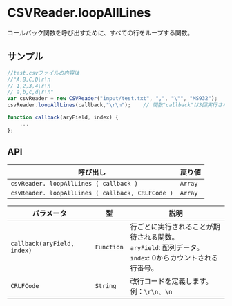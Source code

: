 # CSVReader.loopAllLines

コールバック関数を呼び出すために、すべての行をループする関数。

## サンプル

```javascript
//test.csvファイルの内容は
//"A,B,C,D\r\n
// 1,2,3,4\r\n
// a,b,c,d\r\n"
var csvReader = new CSVReader("input/test.txt", ",", "\"", "MS932");
csvReader.loopAllLines(callback,"\r\n");	// 関数"callback"は3回実行されます

function callback(aryField, index) {
	...
};
```

## API

| 呼び出し | 戻り値 |
|---|---|
| `csvReader. loopAllLines ( callback )` | `Array` |
| `csvReader. loopAllLines ( callback, CRLFCode )` | `Array` |

| パラメータ | 型 | 説明 |
|---|---|---|
| `callback(aryField, index)` | `Function` | 行ごとに実行されることが期待される関数。<br>`aryField`: 配列データ。<br>`index`: 0からカウントされる行番号。 |
| `CRLFCode` | `String` | 改行コードを定義します。例：`\r\n`、`\n` |